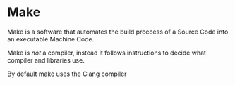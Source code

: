 # Make
Make is a software that automates the build proccess of a Source Code into an executable Machine Code.

Make is *not* a compiler, instead it follows instructions to decide what compiler and libraries use.

By default make uses the [Clang](./CS50x_Clang.md) compiler